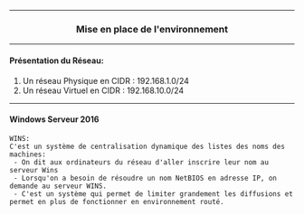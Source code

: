____
### <p align=center>**Mise en place de l'environnement**</align>

____
#### **Présentation du Réseau**:
  1. Un réseau Physique en CIDR : 192.168.1.0/24
  2. Un réseau Virtuel  en CIDR : 192.168.10.0/24



____
#### **Windows Serveur 2016**
````
WINS:
C'est un système de centralisation dynamique des listes des noms des machines: 
 - On dit aux ordinateurs du réseau d'aller inscrire leur nom au serveur Wins
 - Lorsqu'on a besoin de résoudre un nom NetBIOS en adresse IP, on demande au serveur WINS.
 - C'est un système qui permet de limiter grandement les diffusions et permet en plus de fonctionner en environnement routé.
````
